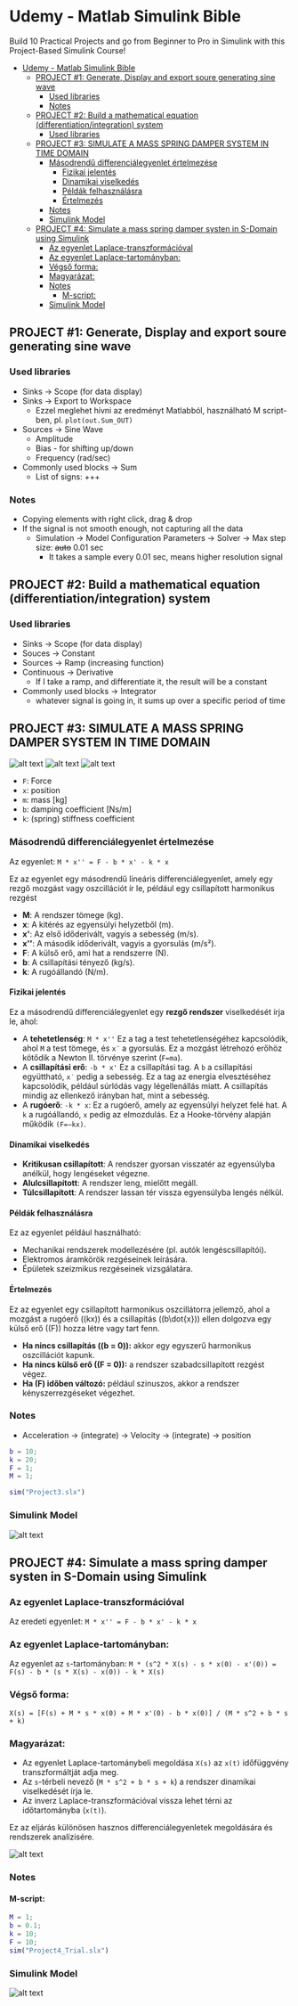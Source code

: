 # Udemy - Matlab Simulink Bible
Build 10 Practical Projects and go from Beginner to Pro in Simulink with this Project-Based Simulink Course!


- [Udemy - Matlab Simulink Bible](#udemy---matlab-simulink-bible)
  - [PROJECT #1: Generate, Display and export soure generating sine wave](#project-1-generate-display-and-export-soure-generating-sine-wave)
    - [Used libraries](#used-libraries)
    - [Notes](#notes)
  - [PROJECT #2: Build a mathematical equation (differentiation/integration) system](#project-2-build-a-mathematical-equation-differentiationintegration-system)
    - [Used libraries](#used-libraries-1)
  - [PROJECT #3: SIMULATE A MASS SPRING DAMPER SYSTEM IN TIME DOMAIN](#project-3-simulate-a-mass-spring-damper-system-in-time-domain)
    - [Másodrendű differenciálegyenlet értelmezése](#másodrendű-differenciálegyenlet-értelmezése)
      - [Fizikai jelentés](#fizikai-jelentés)
      - [Dinamikai viselkedés](#dinamikai-viselkedés)
      - [Példák felhasználásra](#példák-felhasználásra)
      - [Értelmezés](#értelmezés)
    - [Notes](#notes-1)
    - [Simulink Model](#simulink-model)
  - [PROJECT #4: Simulate a mass spring damper systen in S-Domain using Simulink](#project-4-simulate-a-mass-spring-damper-systen-in-s-domain-using-simulink)
    - [Az egyenlet Laplace-transzformációval](#az-egyenlet-laplace-transzformációval)
    - [Az egyenlet Laplace-tartományban:](#az-egyenlet-laplace-tartományban)
    - [Végső forma:](#végső-forma)
    - [Magyarázat:](#magyarázat)
    - [Notes](#notes-2)
      - [M-script:](#m-script)
    - [Simulink Model](#simulink-model-1)



## PROJECT #1: Generate, Display and export soure generating sine wave
### Used libraries
- Sinks → Scope (for data display)
- Sinks → Export to Workspace
  - Ezzel meglehet hívni az eredményt Matlabból, használható M script-ben, pl. `plot(out.Sum_OUT)`
- Sources → Sine Wave
  - Amplitude
  - Bias - for shifting up/down
  - Frequency (rad/sec)
- Commonly used blocks → Sum
  - List of signs: +++
### Notes
- Copying elements with right click, drag & drop
- If the signal is not smooth enough, not capturing all the data
  - Simulation → Model Configuration Parameters → Solver → Max step size: ~~auto~~ 0.01 sec
    - It takes a sample every 0.01 sec, means higher resolution signal

## PROJECT #2: Build a mathematical equation (differentiation/integration) system
### Used libraries
- Sinks → Scope (for data display)
- Souces → Constant
- Sources → Ramp (increasing function)
- Continuous → Derivative
  - If I take a ramp, and differentiate it, the result will be a constant
- Commonly used blocks → Integrator
  - whatever signal is going in, it sums up over a specific period of time


## PROJECT #3: SIMULATE A MASS SPRING DAMPER SYSTEM IN TIME DOMAIN
![alt text](images/image-1.png)
![alt text](images/image-2.png)
![alt text](images/image.png)
- `F`: Force
- `x`: position
- `m`: mass [kg]
- `b`: damping coefficient [Ns/m]
- `k`: (spring) stiffness coefficient


### Másodrendű differenciálegyenlet értelmezése

Az egyenlet: `M * x'' = F - b * x' - k * x`

Ez az egyenlet egy másodrendű lineáris differenciálegyenlet, amely egy rezgő mozgást vagy oszcillációt ír le, például egy csillapított harmonikus rezgést
- **M**: A rendszer tömege (kg).
- **x**: A kitérés az egyensúlyi helyzetből (m).
- **x'**: Az első időderivált, vagyis a sebesség (m/s).
- **x''**: A második időderivált, vagyis a gyorsulás (m/s²).
- **F**: A külső erő, ami hat a rendszerre (N).
- **b**: A csillapítási tényező (kg/s).
- **k**: A rugóállandó (N/m).

#### Fizikai jelentés
Ez a másodrendű differenciálegyenlet egy **rezgő rendszer** viselkedését írja le, ahol:
- A **tehetetlenség**: `M * x''` Ez a tag a test tehetetlenségéhez kapcsolódik, ahol 
`M` a test tömege, és `x¨` a gyorsulás. Ez a mozgást létrehozó erőhöz kötődik a Newton II. törvénye szerint (`F=ma`).
- A **csillapítási erő**: `-b * x'` Ez a csillapítási tag. A `b` a csillapítási együttható, `x˙`
  pedig a sebesség. Ez a tag az energia elvesztéséhez kapcsolódik, például súrlódás vagy légellenállás miatt. A csillapítás mindig az ellenkező irányban hat, mint a sebesség.
- A **rugóerő**: `-k * x`: Ez a rugóerő, amely az egyensúlyi helyzet felé hat. A `k` a rugóállandó, 
`x` pedig az elmozdulás. Ez a Hooke-törvény alapján működik `(F=−kx)`.

#### Dinamikai viselkedés
- **Kritikusan csillapított**: A rendszer gyorsan visszatér az egyensúlyba anélkül, hogy lengéseket végezne.
- **Alulcsillapított**: A rendszer leng, mielőtt megáll.
- **Túlcsillapított**: A rendszer lassan tér vissza egyensúlyba lengés nélkül.

#### Példák felhasználásra
Ez az egyenlet például használható:
- Mechanikai rendszerek modellezésére (pl. autók lengéscsillapítói).
- Elektromos áramkörök rezgéseinek leírására.
- Épületek szeizmikus rezgéseinek vizsgálatára.

#### Értelmezés
Ez az egyenlet egy csillapított harmonikus oszcillátorra jellemző, ahol a mozgást a rugóerő (\(kx\)) és a csillapítás (\(b\dot{x}\)) ellen dolgozva egy külső erő (\(F\)) hozza létre vagy tart fenn.

- **Ha nincs csillapítás (\(b = 0\)):** akkor egy egyszerű harmonikus oszcillációt kapunk.
- **Ha nincs külső erő (\(F = 0\)):** a rendszer szabadcsillapított rezgést végez.
- **Ha \(F\) időben változó:** például szinuszos, akkor a rendszer kényszerrezgéseket végezhet.

### Notes
- Acceleration → (integrate) → Velocity → (integrate) → position
```M script
b = 10;
k = 20;
F = 1;
M = 1;

sim("Project3.slx")
```

### Simulink Model
![alt text](images/image-4.png)

## PROJECT #4: Simulate a mass spring damper systen in S-Domain using Simulink
### Az egyenlet Laplace-transzformációval

Az eredeti egyenlet: `M * x'' = F - b * x' - k * x`

### Az egyenlet Laplace-tartományban:
Az egyenlet az `s`-tartományban: `M * (s^2 * X(s) - s * x(0) - x'(0)) = F(s) - b * (s * X(s) - x(0)) - k * X(s)`


### Végső forma:
`X(s) = [F(s) + M * s * x(0) + M * x'(0) - b * x(0)] / (M * s^2 + b * s + k)`


### Magyarázat:
- Az egyenlet Laplace-tartománybeli megoldása `X(s)` az `x(t)` időfüggvény transzformáltját adja meg.
- Az `s`-térbeli nevező (`M * s^2 + b * s + k`) a rendszer dinamikai viselkedését írja le.
- Az inverz Laplace-transzformációval vissza lehet térni az időtartományba (`x(t)`).

Ez az eljárás különösen hasznos differenciálegyenletek megoldására és rendszerek analízisére.

![alt text](images/image-5.png)

### Notes
#### M-script:
```M script
M = 1;
b = 0.1;
k = 10;
F = 10;
sim("Project4_Trial.slx")
```

### Simulink Model
![alt text](images/image-6.png)

